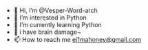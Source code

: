 - 👋 Hi, I’m @Vesper-Word-arch
- 👀 I’m interested in Python
- 🌱 I’m currently learning Python
- 💞️ i have brain damage~
- 📫 How to reach me ej1mahoney@gmail.com

<!---
PythonRail/PythonRail is a ✨ special ✨ repository because its `README.md` (this file) appears on your GitHub profile.
You can click the Preview link to take a look at your changes.
--->

